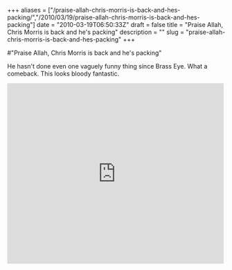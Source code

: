 +++
aliases = ["/praise-allah-chris-morris-is-back-and-hes-packing/","/2010/03/19/praise-allah-chris-morris-is-back-and-hes-packing"]
date = "2010-03-19T06:50:33Z"
draft = false
title = "Praise Allah, Chris Morris is back and he's packing"
description = ""
slug = "praise-allah-chris-morris-is-back-and-hes-packing"
+++

#"Praise Allah, Chris Morris is back and he's packing"


 <p>He hasn't done even one vaguely funny thing since Brass Eye. What a comeback. This looks bloody fantastic.</p>
<p><iframe src="http://www.youtube.com/embed/yGk2TojOd-4?wmode=transparent" allowfullscreen frameborder="0" height="417" width="500"></iframe></p>
<p>&nbsp;</p>
 